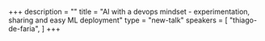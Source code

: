 +++
description = ""
title = "AI with a devops mindset - experimentation, sharing and easy ML deployment"
type = "new-talk"
speakers = [
        "thiago-de-faria",
]
+++